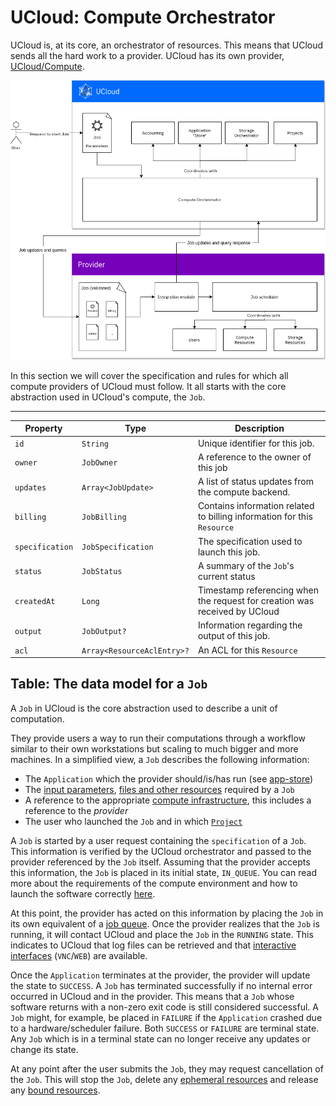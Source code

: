 # UCloud: Compute Orchestrator

UCloud is, at its core, an orchestrator of
resources. This means that UCloud sends all the hard work to a provider. UCloud has its own
provider, [UCloud/Compute](/backend/app-kubernetes-service/README.md).

![](/backend/app-orchestrator-service/wiki/overview.png)

In this section we will cover the specification and rules for which all compute providers of UCloud must follow. It all
starts with the core abstraction used in UCloud's compute, the `Job`.

---

| Property        | Type                       | Description                                                                |
|-----------------|----------------------------|----------------------------------------------------------------------------|
| `id`            | `String`                   | Unique identifier for this job.                                            |
| `owner`         | `JobOwner`                 | A reference to the owner of this job                                       |
| `updates`       | `Array<JobUpdate>`         | A list of status updates from the compute backend.                         |
| `billing`       | `JobBilling`               | Contains information related to billing information for this `Resource`    |
| `specification` | `JobSpecification`         | The specification used to launch this job.                                 |
| `status`        | `JobStatus`                | A summary of the `Job`'s current status                                    |
| `createdAt`     | `Long`                     | Timestamp referencing when the request for creation was received by UCloud |
| `output`        | `JobOutput?`               | Information regarding the output of this job.                              |
| `acl`           | `Array<ResourceAclEntry>?` | An ACL for this `Resource`                                                 |

__Table:__ The data model for a `Job`
---
<!-- typedoc:dk.sdu.cloud.app.orchestrator.api.Job-->
<!--<editor-fold desc="Generated documentation">-->

A `Job` in UCloud is the core abstraction used to describe a unit of computation.


They provide users a way to run their computations through a workflow similar to their own workstations but scaling to
much bigger and more machines. In a simplified view, a `Job` describes the following information:

- The `Application` which the provider should/is/has run (see [app-store](/backend/app-store-service/README.md))
- The [input parameters](/backend/app-orchestrator-service/wiki/parameters.md),
  [files and other resources](/backend/app-orchestrator-service/wiki/resources.md) required by a `Job`
- A reference to the appropriate [compute infrastructure](/backend/app-orchestrator-service/wiki/products.md), this
  includes a reference to the _provider_
- The user who launched the `Job` and in which [`Project`](/backend/project-service/README.md)

A `Job` is started by a user request containing the `specification` of a `Job`. This information is verified by the UCloud
orchestrator and passed to the provider referenced by the `Job` itself. Assuming that the provider accepts this
information, the `Job` is placed in its initial state, `IN_QUEUE`. You can read more about the requirements of the
compute environment and how to launch the software
correctly [here](/backend/app-orchestrator-service/wiki/job_launch.md).

At this point, the provider has acted on this information by placing the `Job` in its own equivalent of
a [job queue](/backend/app-orchestrator-service/wiki/provider.md#job-scheduler). Once the provider realizes that
the `Job`
is running, it will contact UCloud and place the `Job` in the `RUNNING` state. This indicates to UCloud that log files
can be retrieved and that [interactive interfaces](/backend/app-orchestrator-service/wiki/interactive.md) (`VNC`/`WEB`)
are available.

Once the `Application` terminates at the provider, the provider will update the state to `SUCCESS`. A `Job` has
terminated successfully if no internal error occurred in UCloud and in the provider. This means that a `Job` whose
software returns with a non-zero exit code is still considered successful. A `Job` might, for example, be placed
in `FAILURE` if the `Application` crashed due to a hardware/scheduler failure. Both `SUCCESS` or `FAILURE` are terminal
state. Any `Job` which is in a terminal state can no longer receive any updates or change its state.

At any point after the user submits the `Job`, they may request cancellation of the `Job`. This will stop the `Job`,
delete any [ephemeral resources](/backend/app-orchestrator-service/wiki/job_launch.md#ephemeral-resources) and release
any [bound resources](/backend/app-orchestrator-service/wiki/parameters.md#resources).


<!--</editor-fold>-->
<!-- /typedoc:dk.sdu.cloud.app.orchestrator.api.Job -->
